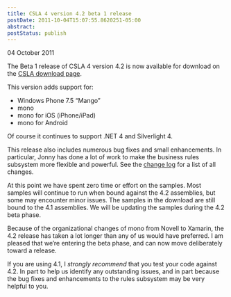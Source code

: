 ```yaml
---
title: CSLA 4 version 4.2 beta 1 release
postDate: 2011-10-04T15:07:55.8620251-05:00
abstract: 
postStatus: publish
---
```

04 October 2011

The Beta 1 release of CSLA 4 version 4.2 is now available for download on the [CSLA download page](http://www.lhotka.net/cslanet/download.aspx).

This version adds support for:

- Windows Phone 7.5 “Mango”
- mono
- mono for iOS (iPhone/iPad)
- mono for Android


Of course it continues to support .NET 4 and Silverlight 4.

This release also includes numerous bug fixes and small enhancements. In particular, Jonny has done a lot of work to make the business rules subsystem more flexible and powerful. See the [change log](http://www.lhotka.net/Article.aspx?id=2607a4ef-e6a9-4801-aa0b-518c51267339) for a list of all changes.

At this point we have spent zero time or effort on the samples. Most samples will continue to run when bound against the 4.2 assemblies, but some may encounter minor issues. The samples in the download are still bound to the 4.1 assemblies. We will be updating the samples during the 4.2 beta phase.

Because of the organizational changes of mono from Novell to Xamarin, the 4.2 release has taken a lot longer than any of us would have preferred. I am pleased that we’re entering the beta phase, and can now move deliberately toward a release.

If you are using 4.1, I *strongly recommend* that you test your code against 4.2. In part to help us identify any outstanding issues, and in part because the bug fixes and enhancements to the rules subsystem may be very helpful to you.
